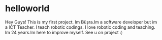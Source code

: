 # helloworld
Hey Guys!
This is my first project.
Im Büşra.Im a software developer but im a ICT Teacher. I teach robotic codings. I love robotic coding and teaching. Im 24 years.Im here to improve myself. See u on project :)
